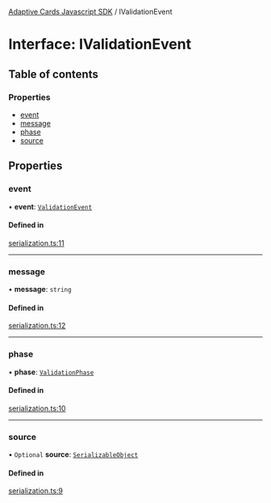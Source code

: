 [Adaptive Cards Javascript SDK](../README.md) / IValidationEvent

# Interface: IValidationEvent

## Table of contents

### Properties

- [event](IValidationEvent.md#event)
- [message](IValidationEvent.md#message)
- [phase](IValidationEvent.md#phase)
- [source](IValidationEvent.md#source)

## Properties

### event

• **event**: [`ValidationEvent`](../enums/ValidationEvent.md)

#### Defined in

[serialization.ts:11](https://github.com/asseco-see/AdaptiveCards/blob/1f0afdc45/source/nodejs/adaptivecards/src/serialization.ts#L11)

___

### message

• **message**: `string`

#### Defined in

[serialization.ts:12](https://github.com/asseco-see/AdaptiveCards/blob/1f0afdc45/source/nodejs/adaptivecards/src/serialization.ts#L12)

___

### phase

• **phase**: [`ValidationPhase`](../enums/ValidationPhase.md)

#### Defined in

[serialization.ts:10](https://github.com/asseco-see/AdaptiveCards/blob/1f0afdc45/source/nodejs/adaptivecards/src/serialization.ts#L10)

___

### source

• `Optional` **source**: [`SerializableObject`](../classes/SerializableObject.md)

#### Defined in

[serialization.ts:9](https://github.com/asseco-see/AdaptiveCards/blob/1f0afdc45/source/nodejs/adaptivecards/src/serialization.ts#L9)
